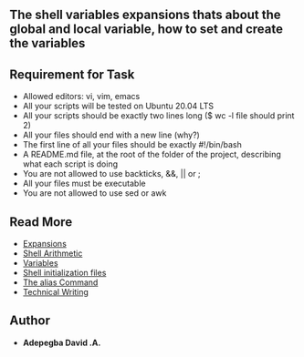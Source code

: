 ## The shell variables expansions thats about the global and local variable, how to set and create the variables

## Requirement for Task
- Allowed editors: vi, vim, emacs
- All your scripts will be tested on Ubuntu 20.04 LTS
- All your scripts should be exactly two lines long ($ wc -l file should print 2)
- All your files should end with a new line (why?)
- The first line of all your files should be exactly #!/bin/bash
- A README.md file, at the root of the folder of the project, describing what each script is doing
- You are not allowed to use backticks, &&, || or ;
- All your files must be executable
- You are not allowed to use sed or awk

## Read More
- [Expansions](http://linuxcommand.org/lc3_lts0080.php)
- [Shell Arithmetic](https://www.gnu.org/software/bash/manual/html_node/Shell-Arithmetic.html)
- [Variables](https://tldp.org/LDP/Bash-Beginners-Guide/html/sect_03_02.html)
- [Shell initialization files](https://tldp.org/LDP/Bash-Beginners-Guide/html/sect_03_01.html)
- [The alias Command](http://www.linfo.org/alias.html)
- [Technical Writing](https://s3.amazonaws.com/alx-intranet.hbtn.io/uploads/misc/2021/6/9112669886fd446a2aa3113c31319d1f468dc160.pdf?X-Amz-Algorithm=AWS4-HMAC-SHA256&X-Amz-Credential=AKIARDDGGGOUSBVO6H7D%2F20221021%2Fus-east-1%2Fs3%2Faws4_request&X-Amz-Date=20221021T164206Z&X-Amz-Expires=86400&X-Amz-SignedHeaders=host&X-Amz-Signature=34ed3ea5e9f8fcf2eb2f88474978225a89aed01a27f113ba119b3c48444b2d30)

## Author
- **Adepegba David .A.**
